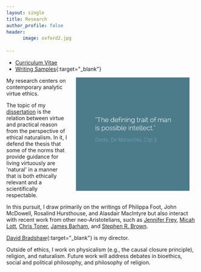 ```yaml
---
layout: single
title: Research
author_profile: false
header:
      image: oxford2.jpg

--- 
```



* [Curriculum Vitae](/cv)
* [Writing Samples](https://uky.academia.edu/KeithBuhler){:target="_blank"}

<img src="/images/possibleintellect.png" alt="dante-intellect" align="right" hspace="20" height="300" width="300">

My research centers on contemporary analytic virtue ethics. 

The topic of my [dissertation](/phd) is the relation between virtue and practical reason from the perspective of ethical naturalism. In it, I defend the thesis that some of the norms that provide guidance for living virtuously are 'natural' in a manner that is both ethically relevant and a scientifically respectable. 

In this pursuit, I draw primarily on the writings of Philippa Foot, John McDowell, Rosalind Hursthouse, and Alasdair MacIntyre but also interact with recent work from other neo-Aristotelians, such as [Jennifer Frey](https://jennfrey.wordpress.com/), [Micah Lott](http://www.bc.edu/schools/cas/philosophy/faculty/lott.html), [Chris Toner](https://www.stthomas.edu/philosophy/faculty/christopher-h-toner.html), [James Barham](http://www.isnature.org/Bios/Barham.htm), and [Stephen R. Brown](http://old.briarcliff.edu/departments/theology/theo_new/brown.aspx). 

[David Bradshaw](https://philosophy.as.uky.edu/users/dbradsh){:target="_blank"} is my director. 

Outside of ethics, I work on physicalism (e.g., the causal closure principle), religion, and naturalism. Future work will address debates in bioethics, social and political philosophy, and philosophy of religion. 